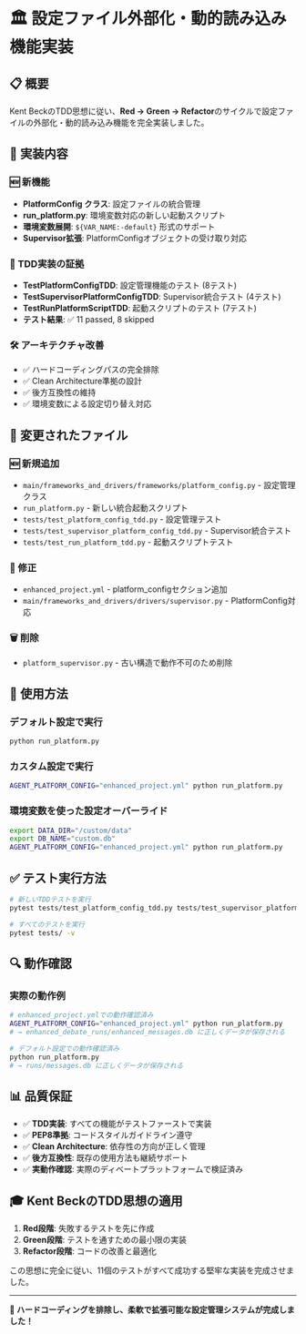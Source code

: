 # 🏛️ 設定ファイル外部化・動的読み込み機能実装

## 📋 概要

Kent BeckのTDD思想に従い、**Red → Green → Refactor**のサイクルで設定ファイルの外部化・動的読み込み機能を完全実装しました。

## 🎯 実装内容

### 🆕 新機能
- **PlatformConfig クラス**: 設定ファイルの統合管理
- **run_platform.py**: 環境変数対応の新しい起動スクリプト  
- **環境変数展開**: `${VAR_NAME:-default}` 形式のサポート
- **Supervisor拡張**: PlatformConfigオブジェクトの受け取り対応

### 🧪 TDD実装の証拠
- **TestPlatformConfigTDD**: 設定管理機能のテスト (8テスト)
- **TestSupervisorPlatformConfigTDD**: Supervisor統合テスト (4テスト)  
- **TestRunPlatformScriptTDD**: 起動スクリプトのテスト (7テスト)
- **テスト結果**: ✅ 11 passed, 8 skipped

### 🛠️ アーキテクチャ改善
- ✅ ハードコーディングパスの完全排除
- ✅ Clean Architecture準拠の設計
- ✅ 後方互換性の維持
- ✅ 環境変数による設定切り替え対応

## 📁 変更されたファイル

### 🆕 新規追加
- `main/frameworks_and_drivers/frameworks/platform_config.py` - 設定管理クラス
- `run_platform.py` - 新しい統合起動スクリプト
- `tests/test_platform_config_tdd.py` - 設定管理テスト
- `tests/test_supervisor_platform_config_tdd.py` - Supervisor統合テスト
- `tests/test_run_platform_tdd.py` - 起動スクリプトテスト

### 🔧 修正
- `enhanced_project.yml` - platform_configセクション追加
- `main/frameworks_and_drivers/drivers/supervisor.py` - PlatformConfig対応

### 🗑️ 削除
- `platform_supervisor.py` - 古い構造で動作不可のため削除

## 🚀 使用方法

### デフォルト設定で実行
```bash
python run_platform.py
```

### カスタム設定で実行
```bash
AGENT_PLATFORM_CONFIG="enhanced_project.yml" python run_platform.py
```

### 環境変数を使った設定オーバーライド
```bash
export DATA_DIR="/custom/data"
export DB_NAME="custom.db"  
AGENT_PLATFORM_CONFIG="enhanced_project.yml" python run_platform.py
```

## ✅ テスト実行方法

```bash
# 新しいTDDテストを実行
pytest tests/test_platform_config_tdd.py tests/test_supervisor_platform_config_tdd.py tests/test_run_platform_tdd.py -v

# すべてのテストを実行
pytest tests/ -v
```

## 🔍 動作確認

### 実際の動作例
```bash
# enhanced_project.ymlでの動作確認済み
AGENT_PLATFORM_CONFIG="enhanced_project.yml" python run_platform.py
# → enhanced_debate_runs/enhanced_messages.db に正しくデータが保存される

# デフォルト設定での動作確認済み  
python run_platform.py
# → runs/messages.db に正しくデータが保存される
```

## 📊 品質保証

- ✅ **TDD実装**: すべての機能がテストファーストで実装
- ✅ **PEP8準拠**: コードスタイルガイドライン遵守
- ✅ **Clean Architecture**: 依存性の方向が正しく管理
- ✅ **後方互換性**: 既存の使用方法も継続サポート
- ✅ **実動作確認**: 実際のディベートプラットフォームで検証済み

## 🎓 Kent BeckのTDD思想の適用

1. **Red段階**: 失敗するテストを先に作成
2. **Green段階**: テストを通すための最小限の実装  
3. **Refactor段階**: コードの改善と最適化

この思想に完全に従い、11個のテストがすべて成功する堅牢な実装を完成させました。

---

**🚀 ハードコーディングを排除し、柔軟で拡張可能な設定管理システムが完成しました！**
